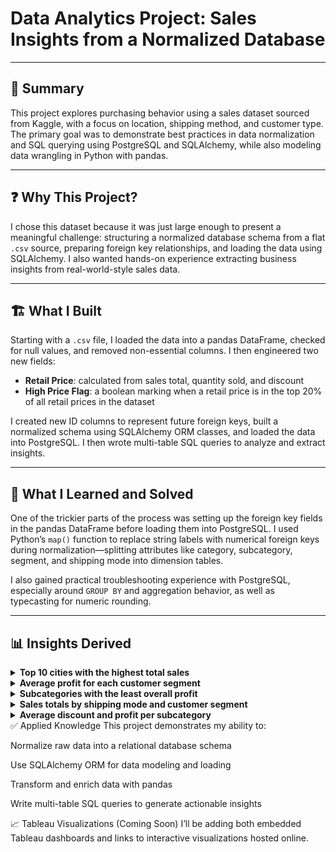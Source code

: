 # Data Analytics Project: Sales Insights from a Normalized Database

---

## 🧾 Summary
This project explores purchasing behavior using a sales dataset sourced from Kaggle, with a focus on location, shipping method, and customer type. The primary goal was to demonstrate best practices in data normalization and SQL querying using PostgreSQL and SQLAlchemy, while also modeling data wrangling in Python with pandas.

---

## ❓ Why This Project?
I chose this dataset because it was just large enough to present a meaningful challenge: structuring a normalized database schema from a flat `.csv` source, preparing foreign key relationships, and loading the data using SQLAlchemy. I also wanted hands-on experience extracting business insights from real-world-style sales data.

---

## 🏗️ What I Built
Starting with a `.csv` file, I loaded the data into a pandas DataFrame, checked for null values, and removed non-essential columns. I then engineered two new fields:

- **Retail Price**: calculated from sales total, quantity sold, and discount  
- **High Price Flag**: a boolean marking when a retail price is in the top 20% of all retail prices in the dataset

I created new ID columns to represent future foreign keys, built a normalized schema using SQLAlchemy ORM classes, and loaded the data into PostgreSQL. I then wrote multi-table SQL queries to analyze and extract insights.

---

## 🧠 What I Learned and Solved
One of the trickier parts of the process was setting up the foreign key fields in the pandas DataFrame before loading them into PostgreSQL. I used Python’s `map()` function to replace string labels with numerical foreign keys during normalization—splitting attributes like category, subcategory, segment, and shipping mode into dimension tables.

I also gained practical troubleshooting experience with PostgreSQL, especially around `GROUP BY` and aggregation behavior, as well as typecasting for numeric rounding.

---

## 📊 Insights Derived

<details>
<summary><strong>Top 10 cities with the highest total sales</strong></summary>

```sql
SELECT 
  sales.city, 
  sales.state, 
  ROUND(SUM(sales_total)::numeric, 2) AS sales_sum
FROM sales
GROUP BY sales.city, sales.state
ORDER BY sales_sum DESC
LIMIT 10;
```
</details> <details> <summary><strong>Average profit for each customer segment</strong></summary>

```sql
SELECT 
  ROUND(AVG(sales.profit)::numeric, 2) AS avg_profit, 
  segments.seg
FROM sales
JOIN segments ON sales.segment = segments.id
GROUP BY segments.seg;
```


</details> <details> <summary><strong>Subcategories with the least overall profit</strong></summary>

```sql
SELECT 
  subcats.subcat, 
  ROUND(AVG(sales.profit)::numeric, 2) AS avg_profit
FROM sales
JOIN subcats ON sales.subcat = subcats.id
GROUP BY subcats.subcat
ORDER BY avg_profit
LIMIT 5;
```

</details> <details> <summary><strong>Sales totals by shipping mode and customer segment</strong></summary>

```sql
SELECT 
  ROUND(SUM(sales.sales_total)::numeric, 2) AS total_sales, 
  segments.seg, 
  shippingmode.mode
FROM sales
JOIN shippingmode ON sales.ship_mode = shippingmode.id
JOIN segments ON sales.segment = segments.id
GROUP BY shippingmode.mode, segments.seg
ORDER BY total_sales;
```


</details> <details> <summary><strong>Average discount and profit per subcategory</strong></summary>

```sql

SELECT 
  subcats.subcat, 
  ROUND(AVG(sales.discount)::numeric, 2) AS avg_discount, 
  ROUND(AVG(sales.profit)::numeric, 2) AS avg_profit
FROM subcats
JOIN sales ON subcats.id = sales.subcat
GROUP BY subcats.subcat;
```

</details>
✅ Applied Knowledge
This project demonstrates my ability to:

Normalize raw data into a relational database schema

Use SQLAlchemy ORM for data modeling and loading

Transform and enrich data with pandas

Write multi-table SQL queries to generate actionable insights

📈 Tableau Visualizations (Coming Soon)
I’ll be adding both embedded Tableau dashboards and links to interactive visualizations hosted online.